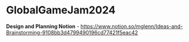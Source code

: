 # GlobalGameJam2024

**Design and Planning Notion** - https://www.notion.so/mglenn/Ideas-and-Brainstorming-9108bb3d4799490196cd77421f5eac42

